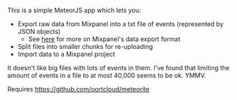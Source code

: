 This is a simple MeteorJS app which lets you:

- Export raw data from Mixpanel into a txt file of events (represented by JSON objects)
  - See [here](https://mixpanel.com/docs/api-documentation/exporting-raw-data-you-inserted-into-mixpanel) for more on Mixpanel's data export format
- Split files into smaller chunks for re-uploading
- Import data to a Mixpanel project

It doesn't like big files with lots of events in them. I've found that limiting the amount of events in a file to at most 40,000 seems to be ok. YMMV.

Requires https://github.com/oortcloud/meteorite
